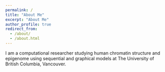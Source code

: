 ```yaml
---
permalink: /
title: "About Me"
excerpt: "About Me"
author_profile: true
redirect_from: 
  - /about/
  - /about.html
---
```


I am a computational researcher studying human chromatin structure and epigenome using sequential and graphical models at The University of British Columbia, Vancouver. 




